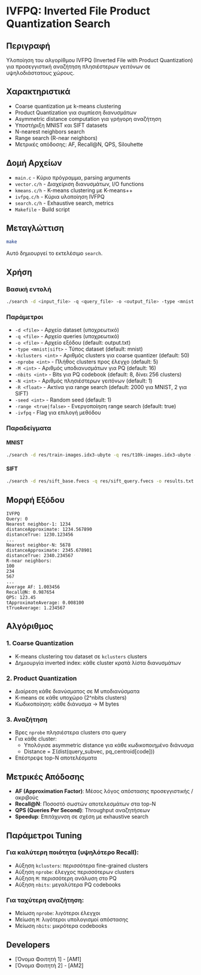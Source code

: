 # IVFPQ: Inverted File Product Quantization Search

## Περιγραφή
Υλοποίηση του αλγορίθμου IVFPQ (Inverted File with Product Quantization) για 
προσεγγιστική αναζήτηση πλησιέστερων γειτόνων σε υψηλοδιάστατους χώρους.

## Χαρακτηριστικά
- Coarse quantization με k-means clustering
- Product Quantization για συμπίεση διανυσμάτων
- Asymmetric distance computation για γρήγορη αναζήτηση
- Υποστήριξη MNIST και SIFT datasets
- N-nearest neighbors search
- Range search (R-near neighbors)
- Μετρικές απόδοσης: AF, Recall@N, QPS, Silouhette 

## Δομή Αρχείων
- `main.c` - Κύριο πρόγραμμα, parsing arguments
- `vector.c/h` - Διαχείριση διανυσμάτων, I/O functions
- `kmeans.c/h` - K-means clustering με K-means++
- `ivfpq.c/h` - Κύρια υλοποίηση IVFPQ
- `search.c/h` - Exhaustive search, metrics
- `Makefile` - Build script

## Μεταγλώττιση

```bash
make
```

Αυτό δημιουργεί το εκτελέσιμο `search`.

## Χρήση

### Βασική εντολή
```bash
./search -d <input_file> -q <query_file> -o <output_file> -type <mnist|sift> -ivfpq
```

### Παράμετροι
- `-d <file>` - Αρχείο dataset (υποχρεωτικό)
- `-q <file>` - Αρχείο queries (υποχρεωτικό)
- `-o <file>` - Αρχείο εξόδου (default: output.txt)
- `-type <mnist|sift>` - Τύπος dataset (default: mnist)
- `-kclusters <int>` - Αριθμός clusters για coarse quantizer (default: 50)
- `-nprobe <int>` - Πλήθος clusters προς έλεγχο (default: 5)
- `-M <int>` - Αριθμός υποδιανυσμάτων για PQ (default: 16)
- `-nbits <int>` - Bits για PQ codebook (default: 8, δίνει 256 clusters)
- `-N <int>` - Αριθμός πλησιέστερων γειτόνων (default: 1)
- `-R <float>` - Ακτίνα για range search (default: 2000 για MNIST, 2 για SIFT)
- `-seed <int>` - Random seed (default: 1)
- `-range <true|false>` - Ενεργοποίηση range search (default: true)
- `-ivfpq` - Flag για επιλογή μεθόδου

### Παραδείγματα

#### MNIST
```bash
./search -d res/train-images.idx3-ubyte -q res/t10k-images.idx3-ubyte -o results.txt -type mnist -kclusters 50 -nprobe 10 -M 32 -nbits 8 -N 5 -R 2000 -ivfpq
```

#### SIFT
```bash
./search -d res/sift_base.fvecs -q res/sift_query.fvecs -o results.txt -type sift -kclusters 50 -nprobe 10 -M 8 -nbits 8 -N 10 -R 2.0 -ivfpq 
```

## Μορφή Εξόδου

```
IVFPQ
Query: 0
Nearest neighbor-1: 1234
distanceApproximate: 1234.567890
distanceTrue: 1230.123456
...
Nearest neighbor-N: 5678
distanceApproximate: 2345.678901
distanceTrue: 2340.234567
R-near neighbors:
100
234
567
...
Average AF: 1.003456
Recall@N: 0.987654
QPS: 123.45
tApproximateAverage: 0.008100
tTrueAverage: 1.234567
```

## Αλγόριθμος

### 1. Coarse Quantization
- K-means clustering του dataset σε `kclusters` clusters
- Δημιουργία inverted index: κάθε cluster κρατά λίστα διανυσμάτων

### 2. Product Quantization
- Διαίρεση κάθε διανύσματος σε M υποδιανύσματα
- K-means σε κάθε υποχώρο (2^nbits clusters)
- Κωδικοποίηση: κάθε διάνυσμα → M bytes

### 3. Αναζήτηση
- Βρες `nprobe` πλησιέστερα clusters στο query
- Για κάθε cluster:
  - Υπολόγισε asymmetric distance για κάθε κωδικοποιημένο διάνυσμα
  - Distance = Σ(dist(query_subvec, pq_centroid[code]))
- Επέστρεψε top-N αποτελέσματα

## Μετρικές Απόδοσης

- **AF (Approximation Factor)**: Μέσος λόγος απόστασης προσεγγιστικής / ακριβούς
- **Recall@N**: Ποσοστό σωστών αποτελεσμάτων στα top-N
- **QPS (Queries Per Second)**: Throughput αναζητήσεων
- **Speedup**: Επιτάχυνση σε σχέση με exhaustive search

## Παράμετροι Tuning

### Για καλύτερη ποιότητα (υψηλότερο Recall):
- Αύξηση `kclusters`: περισσότερα fine-grained clusters
- Αύξηση `nprobe`: έλεγχος περισσότερων clusters
- Αύξηση `M`: περισσότερη ανάλυση στο PQ
- Αύξηση `nbits`: μεγαλύτερα PQ codebooks

### Για ταχύτερη αναζήτηση:
- Μείωση `nprobe`: λιγότεροι έλεγχοι
- Μείωση `M`: λιγότεροι υπολογισμοί απόστασης
- Μείωση `nbits`: μικρότερα codebooks

## Developers
- [Όνομα Φοιτητή 1] - [AM1]
- [Όνομα Φοιτητή 2] - [AM2]
